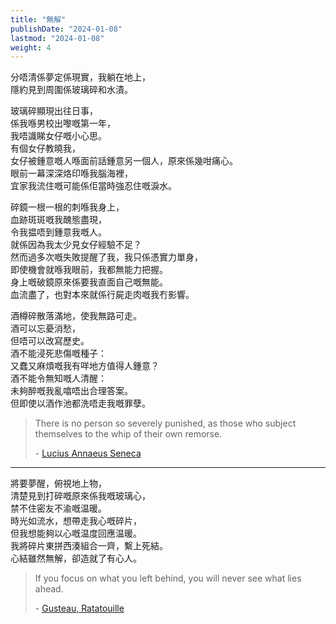 ```yaml
---
title: "無解"
publishDate: "2024-01-08"
lastmod: "2024-01-08"
weight: 4
---
```


分唔清係夢定係現實，我躺在地上，<br/>
隱約見到周圍係玻璃碎和水漬。<br/>

玻璃碎顯現出往日事，<br/>
係我喺男校出嚟嘅第一年，<br/>
我唔識睇女仔嘅小心思。<br/>
有個女仔教曉我，<br/>
女仔被鍾意嘅人喺面前話鍾意另一個人，原來係幾咁痛心。<br/>
眼前一幕深深烙印喺我腦海裡，<br/>
宜家我流住嘅可能係佢當時強忍住嘅淚水。<br/>

碎鏡一根一根的刺喺我身上，<br/>
血跡斑斑嘅我醜態盡現，<br/>
令我揾唔到鍾意我嘅人。<br/>
就係因為我太少見女仔經驗不足？<br/>
然而過多次嘅失敗提醒了我，我只係憑實力單身，<br/>
即使機會就喺我眼前，我都無能力把握。<br/>
身上嘅破鏡原來係要我直面自己嘅無能。<br/>
血流盡了，也對本來就係行屍走肉嘅我冇影響。<br/>

酒樽碎散落滿地，使我無路可走。<br/>
酒可以忘憂消愁，<br/>
但唔可以改寫歷史。<br/>
酒不能浸死悲傷嘅種子：<br/>
又蠢又麻煩嘅我有咩地方值得人鍾意？<br/>
酒不能令無知嘅人清醒：<br/>
未夠醉嘅我亂噏唔出合理答案。<br/>
但即使以酒作池都洗唔走我嘅罪孽。<br/>

> There is no person so severely punished, as those who subject themselves to
> the whip of their own remorse.
>
> \- [Lucius Annaeus Seneca](https://www.brainyquote.com/quotes/lucius_annaeus_seneca_155043)

---

將要夢醒，俯視地上物，<br/>
清楚見到打碎嘅原來係我嘅玻璃心，<br/>
禁不住密友不渝嘅温暖。<br/>
時光如流水，想帶走我心嘅碎片，<br/>
但我想能夠以心嘅温度回應温暖。<br/>
我將碎片東拼西湊組合一齊，繫上死結。<br/>
心結雖然無解，卻造就了有心人。<br/>

> If you focus on what you left behind, you will never see what lies ahead.
>
> \- [Gusteau, Ratatouille](https://www.goodreads.com/quotes/8052550-if-you-focus-on-what-you-left-behind-you-will)
